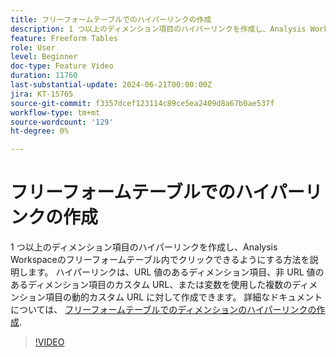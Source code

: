 ```yaml
---
title: フリーフォームテーブルでのハイパーリンクの作成
description: 1 つ以上のディメンション項目のハイパーリンクを作成し、Analysis Workspaceのフリーフォームテーブル内でクリックできるようにする方法を説明します。 ハイパーリンクは、URL 値のあるディメンション項目、非 URL 値のあるディメンション項目のカスタム URL、または変数を使用した複数のディメンション項目の動的カスタム URL に対して作成できます。
feature: Freeform Tables
role: User
level: Beginner
doc-type: Feature Video
duration: 11760
last-substantial-update: 2024-06-21T00:00:00Z
jira: KT-15765
source-git-commit: f3357dcef123114c89ce5ea2409d8a67b0ae537f
workflow-type: tm+mt
source-wordcount: '129'
ht-degree: 0%

---
```



# フリーフォームテーブルでのハイパーリンクの作成

1 つ以上のディメンション項目のハイパーリンクを作成し、Analysis Workspaceのフリーフォームテーブル内でクリックできるようにする方法を説明します。 ハイパーリンクは、URL 値のあるディメンション項目、非 URL 値のあるディメンション項目のカスタム URL、または変数を使用した複数のディメンション項目の動的カスタム URL に対して作成できます。 詳細なドキュメントについては、 [フリーフォームテーブルでのディメンションのハイパーリンクの作成](https://experienceleague.adobe.com/en/docs/analytics/analyze/analysis-workspace/visualizations/freeform-table/freeform-table-hyperlinks).

>[!VIDEO](https://video.tv.adobe.com/v/3430411/?learn=on)
